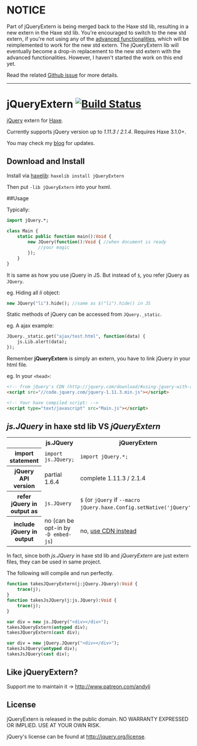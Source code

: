 # NOTICE

Part of jQueryExtern is being merged back to the Haxe std lib, resulting in a new extern in the Haxe std lib. You're encouraged to switch to the new std extern, if you're not using any of the [advanced functionalities](https://github.com/andyli/jQueryExternForHaxe/wiki/Haxe-3#config), which will be reimplemented to work for the new std extern. The jQueryExtern lib will eventually become a drop-in replacement to the new std extern with the advanced functionalities. However, I haven't started the work on this end yet.

Read the related [Github issue](https://github.com/HaxeFoundation/haxe/issues/4377) for more details.

------------------------

# jQueryExtern [![Build Status](https://travis-ci.org/andyli/jQueryExternForHaxe.svg?branch=master)](https://travis-ci.org/andyli/jQueryExternForHaxe)

[jQuery](http://jquery.com/) extern for [Haxe](http://haxe.org/).

Currently supports jQuery version up to *1.11.3* / *2.1.4*. Requires Haxe 3.1.0+.

You may check my [blog](http://blog.onthewings.net/) for updates.

## Download and Install

Install via [haxelib](http://haxe.org/doc/haxelib/using_haxelib):
`haxelib install jQueryExtern`

Then put `-lib jQueryExtern` into your hxml.

##Usage

Typically:
```haxe
import jQuery.*;
 
class Main {
	static public function main():Void {
		new JQuery(function():Void { //when document is ready
			//your magic
		});
	}
}
```
It is same as how you use jQuery in JS. But instead of `$`, you refer jQuery as `JQuery`.

eg. Hiding all *li* object:
```haxe
new JQuery("li").hide(); //same as $("li").hide() in JS
```

Static methods of jQuery can be accessed from `JQuery._static`.

eg. A ajax example:
```haxe
JQuery._static.get("ajax/test.html", function(data) {
	js.Lib.alert(data);
});
```
Remember **jQueryExtern** is simply an extern, you have to link jQuery in your html file.

eg. In your `<head>`:
```html
<!-- from jQuery's CDN (http://jquery.com/download/#using-jquery-with-a-cdn) -->
<script src="//code.jquery.com/jquery-1.11.3.min.js"></script>

<!-- Your haxe compiled script: -->
<script type="text/javascript" src="Main.js"></script>
```

## *js.JQuery* in haxe std lib VS *jQueryExtern*

<table>
	<tr>
		<td></td>
		<th scope="col">js.JQuery</th>
		<th scope="col">jQueryExtern</th>
	</tr>
	<tr>
		<th scope="row">import statement</th>
		<td><code>import js.JQuery;</code></td>
		<td><code>import jQuery.*;</code></td>
	</tr>
	<tr>
		<th scope="row">jQuery API version</th>
		<td>partial 1.6.4</td>
		<td>complete 1.11.3 / 2.1.4</td>
	</tr>
	<tr>
		<th scope="row">refer jQuery in output as</th>
		<td><code>js.JQuery</code></td>
		<td><code>$</code> (or <code>jQuery</code> if <code>--macro jQuery.haxe.Config.setNative('jQuery')</code>)</td>
	</tr>
	<tr>
		<th scope="row">include jQuery in output</th>
		<td>no (can be opt-in by <code>-D embed-js</code>)</td>
		<td>no, <a href="http://jquery.com/download/#using-jquery-with-a-cdn" target="_blank">use CDN instead</a></td>
	</tr>
</table>

In fact, since both *js.JQuery* in haxe std lib and *jQueryExtern* are just extern files, they can be used in same project.

The following will compile and run perfectly.

```haxe
function takesJQueryExtern(j:jQuery.JQuery):Void {
	trace(j);
}
function takesJsJQuery(j:js.JQuery):Void {
	trace(j);
}

var div = new js.JQuery("<div></div>");
takesJQueryExtern(untyped div);
takesJQueryExtern(cast div);

var div = new jQuery.JQuery("<div></div>");
takesJsJQuery(untyped div);
takesJsJQuery(cast div);
```

## Like jQueryExtern?

Support me to maintain it -> http://www.patreon.com/andyli

## License

jQueryExtern is released in the public domain. NO WARRANTY EXPRESSED OR IMPLIED. USE AT YOUR OWN RISK.

jQuery's license can be found at http://jquery.org/license.

